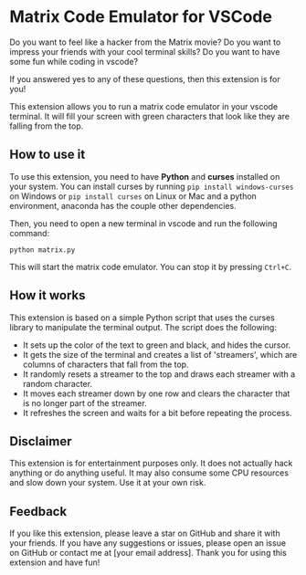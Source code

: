 # Matrix Code Emulator for VSCode

Do you want to feel like a hacker from the Matrix movie? Do you want to impress your friends with your cool terminal skills? Do you want to have some fun while coding in vscode?

If you answered yes to any of these questions, then this extension is for you!

This extension allows you to run a matrix code emulator in your vscode terminal. It will fill your screen with green characters that look like they are falling from the top. 

## How to use it

To use this extension, you need to have **Python** and **curses** installed on your system. You can install curses by running `pip install windows-curses` on Windows or `pip install curses` on Linux or Mac and a python environment, anaconda has the couple other dependencies.

Then, you need to open a new terminal in vscode and run the following command:

`python matrix.py`

This will start the matrix code emulator. You can stop it by pressing `Ctrl+C`.

## How it works

This extension is based on a simple Python script that uses the curses library to manipulate the terminal output. The script does the following:

- It sets up the color of the text to green and black, and hides the cursor.
- It gets the size of the terminal and creates a list of 'streamers', which are columns of characters that fall from the top.
- It randomly resets a streamer to the top and draws each streamer with a random character.
- It moves each streamer down by one row and clears the character that is no longer part of the streamer.
- It refreshes the screen and waits for a bit before repeating the process.

## Disclaimer

This extension is for entertainment purposes only. It does not actually hack anything or do anything useful. It may also consume some CPU resources and slow down your system. Use it at your own risk.

## Feedback

If you like this extension, please leave a star on GitHub and share it with your friends. If you have any suggestions or issues, please open an issue on GitHub or contact me at [your email address]. Thank you for using this extension and have fun!
